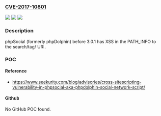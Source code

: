### [CVE-2017-10801](https://cve.mitre.org/cgi-bin/cvename.cgi?name=CVE-2017-10801)
![](https://img.shields.io/static/v1?label=Product&message=n%2Fa&color=blue)
![](https://img.shields.io/static/v1?label=Version&message=n%2Fa&color=blue)
![](https://img.shields.io/static/v1?label=Vulnerability&message=n%2Fa&color=brighgreen)

### Description

phpSocial (formerly phpDolphin) before 3.0.1 has XSS in the PATH_INFO to the search/tag/ URI.

### POC

#### Reference
- https://www.seekurity.com/blog/advisories/cross-sitescripting-vulnerability-in-phpsocial-aka-phpdolphin-social-network-script/

#### Github
No GitHub POC found.

